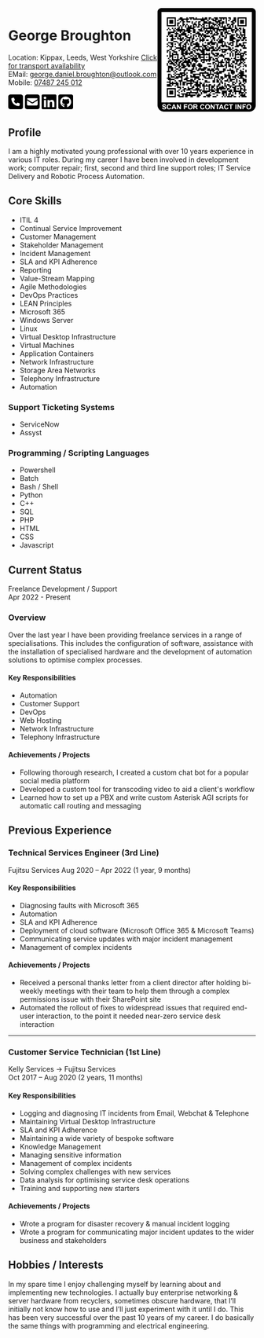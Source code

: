 <img align="right" width="200" height="" src="./assets/Contact Card.png">  

# George Broughton 

Location: Kippax, Leeds, West Yorkshire
[Click for transport availability](https://www.google.com/maps/dir/?api=1&origin=LS25+7DU&destination=Your+Location&travelmode=transit&dir_action=navigate)  
EMail: [george.daniel.broughton@outlook.com](MAILTO:george.daniel.broughton@outlook.com)  
Mobile: [07487 245 012](TEL:07487245012)  

[<img src="assets/square-phone-solid.svg" width="30"/>](TEL:07487245012) [<img src="assets/square-envelope-solid.svg" width="30"/>](MAILTO:george.daniel.broughton@outlook.com) [<img src="assets/linkedin.svg" width="30"/>](https://www.linkedin.com/in/george-broughton/) [<img src="assets/square-github.svg" width="30"/>](https://github.com/GeorgeBroughton)

## Profile
I am a highly motivated young professional with over 10 years experience in various IT roles. During my career I have been involved in development work; computer repair; first, second and third line support roles; IT Service Delivery and Robotic Process Automation. 

## Core Skills
 - ITIL 4
 - Continual Service Improvement
 - Customer Management
 - Stakeholder Management
 - Incident Management
 - SLA and KPI Adherence
 - Reporting
 - Value-Stream Mapping
 - Agile Methodologies
 - DevOps Practices
 - LEAN Principles
 - Microsoft 365
 - Windows Server
 - Linux
 - Virtual Desktop Infrastructure
 - Virtual Machines
 - Application Containers
 - Network Infrastructure
 - Storage Area Networks
 - Telephony Infrastructure 
 - Automation

### Support Ticketing Systems
 - ServiceNow
 - Assyst

### Programming / Scripting Languages
 - Powershell
 - Batch
 - Bash / Shell
 - Python
 - C++
 - SQL
 - PHP
 - HTML
 - CSS
 - Javascript

## Current Status
Freelance Development / Support  
Apr 2022 - Present

### Overview
Over the last year I have been providing freelance services in a range of specialisations. This includes the configuration of software, assistance with the installation of specialised hardware and the development of automation solutions to optimise complex processes.

#### Key Responsibilities
 - Automation
 - Customer Support
 - DevOps
 - Web Hosting
 - Network Infrastructure
 - Telephony Infrastructure

#### Achievements / Projects
 - Following thorough research, I created a custom chat bot for a popular social media platform 
 - Developed a custom tool for transcoding video to aid a client's workflow
 - Learned how to set up a PBX and write custom Asterisk AGI scripts for automatic call routing and messaging

## Previous Experience

### Technical Services Engineer (3rd Line)
Fujitsu Services
Aug 2020 – Apr 2022 (1 year, 9 months)

#### Key Responsibilities
 - Diagnosing faults with Microsoft 365
 - Automation
 - SLA and KPI Adherence
 - Deployment of cloud software (Microsoft Office 365 & Microsoft Teams)
 - Communicating service updates with major incident management
 - Management of complex incidents

#### Achievements / Projects
 - Received a personal thanks letter from a client director after holding bi-weekly meetings with their team to help them through a complex permissions issue with their SharePoint site
 - Automated the rollout of fixes to widespread issues that required end-user interaction, to the point it needed near-zero service desk interaction

---
### Customer Service Technician (1st Line)
Kelly Services -> Fujitsu Services  
Oct 2017 – Aug 2020 (2 years, 11 months)

#### Key Responsibilities
 - Logging and diagnosing IT incidents from Email, Webchat & Telephone
 - Maintaining Virtual Desktop Infrastructure
 - SLA and KPI Adherence
 - Maintaining a wide variety of bespoke software
 - Knowledge Management
 - Managing sensitive information
 - Management of complex incidents
 - Solving complex challenges with new services
 - Data analysis for optimising service desk operations
 - Training and supporting new starters

#### Achievements / Projects
 - Wrote a program for disaster recovery & manual incident logging
 - Wrote a program for communicating major incident updates to the wider business and stakeholders

## Hobbies / Interests
In my spare time I enjoy challenging myself by learning about and implementing new technologies. I actually buy enterprise networking & server hardware from recyclers, sometimes obscure hardware, that I’ll initially not know how to use and I’ll just experiment with it until I do. This has been very successful over the past 10 years of my career. I do basically the same things with programming and electrical engineering.